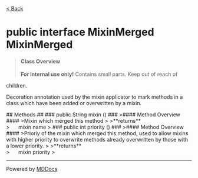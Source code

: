 [< Back](../README.md)
# public interface MixinMerged MixinMerged #
>#### Class Overview ####
><p><b>For internal use only!</b> Contains small parts. Keep out of reach of
 children.</p>
 
 <p>Decoration annotation used by the mixin applicator to mark methods in a
 class which have been added or overwritten by a mixin.</p>
## Methods ##
### public String mixin () ###
>#### Method Overview ####
>Mixin which merged this method
>
>**returns**<br />
>&nbsp;&nbsp;&nbsp;&nbsp;&nbsp;&nbsp;mixin name
>
### public int priority () ###
>#### Method Overview ####
>Prioriy of the mixin which merged this method, used to allow mixins with
 higher priority to overwrite methods already overwritten by those with a
 lower priority.
>
>**returns**<br />
>&nbsp;&nbsp;&nbsp;&nbsp;&nbsp;&nbsp;mixin priority
>

---
Powered by [MDDocs](https://github.com/VRCube/MDDocs)